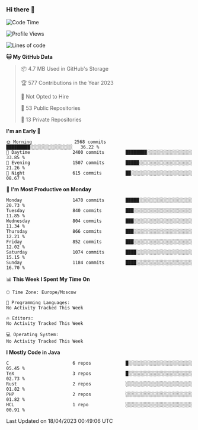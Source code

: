 ### Hi there 👋

<!--
**SemenMartynov/SemenMartynov** is a ✨ _special_ ✨ repository because its `README.md` (this file) appears on your GitHub profile.

Here are some ideas to get you started:

- 🔭 I’m currently working on ...
- 🌱 I’m currently learning ...
- 👯 I’m looking to collaborate on ...
- 🤔 I’m looking for help with ...
- 💬 Ask me about ...
- 📫 How to reach me: ...
- 😄 Pronouns: ...
- ⚡ Fun fact: ...
-->

<!--START_SECTION:waka-->
![Code Time](http://img.shields.io/badge/Code%20Time-0%20secs-blue)

![Profile Views](http://img.shields.io/badge/Profile%20Views-45-blue)

![Lines of code](https://img.shields.io/badge/From%20Hello%20World%20I%27ve%20Written-6.8%20million%20lines%20of%20code-blue)

**🐱 My GitHub Data** 

> 📦 4.7 MB Used in GitHub's Storage 
 > 
> 🏆 577 Contributions in the Year 2023
 > 
> 🚫 Not Opted to Hire
 > 
> 📜 53 Public Repositories 
 > 
> 🔑 13 Private Repositories 
 > 
**I'm an Early 🐤** 

```text
🌞 Morning                2568 commits        █████████░░░░░░░░░░░░░░░░   36.22 % 
🌆 Daytime                2400 commits        ████████░░░░░░░░░░░░░░░░░   33.85 % 
🌃 Evening                1507 commits        █████░░░░░░░░░░░░░░░░░░░░   21.26 % 
🌙 Night                  615 commits         ██░░░░░░░░░░░░░░░░░░░░░░░   08.67 % 
```
📅 **I'm Most Productive on Monday** 

```text
Monday                   1470 commits        █████░░░░░░░░░░░░░░░░░░░░   20.73 % 
Tuesday                  840 commits         ███░░░░░░░░░░░░░░░░░░░░░░   11.85 % 
Wednesday                804 commits         ███░░░░░░░░░░░░░░░░░░░░░░   11.34 % 
Thursday                 866 commits         ███░░░░░░░░░░░░░░░░░░░░░░   12.21 % 
Friday                   852 commits         ███░░░░░░░░░░░░░░░░░░░░░░   12.02 % 
Saturday                 1074 commits        ████░░░░░░░░░░░░░░░░░░░░░   15.15 % 
Sunday                   1184 commits        ████░░░░░░░░░░░░░░░░░░░░░   16.70 % 
```


📊 **This Week I Spent My Time On** 

```text
🕑︎ Time Zone: Europe/Moscow

💬 Programming Languages: 
No Activity Tracked This Week

🔥 Editors: 
No Activity Tracked This Week

💻 Operating System: 
No Activity Tracked This Week
```

**I Mostly Code in Java** 

```text
C                        6 repos             █░░░░░░░░░░░░░░░░░░░░░░░░   05.45 % 
TeX                      3 repos             █░░░░░░░░░░░░░░░░░░░░░░░░   02.73 % 
Rust                     2 repos             ░░░░░░░░░░░░░░░░░░░░░░░░░   01.82 % 
PHP                      2 repos             ░░░░░░░░░░░░░░░░░░░░░░░░░   01.82 % 
HCL                      1 repo              ░░░░░░░░░░░░░░░░░░░░░░░░░   00.91 % 
```




 Last Updated on 18/04/2023 00:49:06 UTC
<!--END_SECTION:waka-->